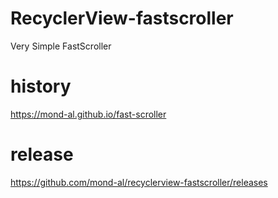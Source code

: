 # RecyclerView-fastscroller
Very Simple FastScroller 


# history
https://mond-al.github.io/fast-scroller

# release
https://github.com/mond-al/recyclerview-fastscroller/releases
